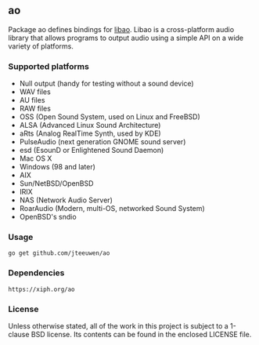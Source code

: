 ## ao

Package ao defines bindings for [libao](https://xiph.org/ao).
Libao is a cross-platform audio library that allows programs to output audio
using a simple API on a wide variety of platforms.


### Supported platforms

* Null output (handy for testing without a sound device)
* WAV files
* AU files
* RAW files
* OSS (Open Sound System, used on Linux and FreeBSD)
* ALSA (Advanced Linux Sound Architecture)
* aRts (Analog RealTime Synth, used by KDE)
* PulseAudio (next generation GNOME sound server)
* esd (EsounD or Enlightened Sound Daemon)
* Mac OS X
* Windows (98 and later)
* AIX
* Sun/NetBSD/OpenBSD
* IRIX
* NAS (Network Audio Server)
* RoarAudio (Modern, multi-OS, networked Sound System)
* OpenBSD's sndio


### Usage

    go get github.com/jteeuwen/ao


### Dependencies

	https://xiph.org/ao


### License

Unless otherwise stated, all of the work in this project is subject to a
1-clause BSD license. Its contents can be found in the enclosed LICENSE file.


